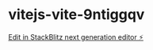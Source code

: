 # vitejs-vite-9ntiggqv

[Edit in StackBlitz next generation editor ⚡️](https://stackblitz.com/~/github.com/pjmowl09-lab/vitejs-vite-9ntiggqv)